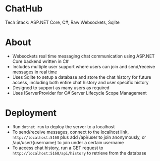 # ChatHub
Tech Stack: ASP.NET Core, C#, Raw Websockets, Sqlite  

# About
* Websockets real time messaging chat communication using ASP.NET Core backend written in C#
* Includes multiple user support where users can join and send/receive messages in real time
* Uses Sqlite to setup a database and store the chat history for future access, including both entire chat history and user specific history
* Designed to support as many users as required
* Uses IServerProvider for C# Server Lifecycle Scope Management

# Deployment
* Run `dotnet run` to deploy the server to a localhost
* To send/receive messages, connect to the localhost link, `http://localhost:5168` plus add /api/user to join anonymously, or /api/user/{username} to join under a certain username
* To access chat history, run a GET request to `http://localhost:5168/api/history` to retrieve from the database
